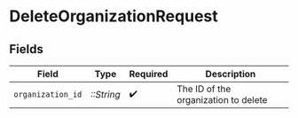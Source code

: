# DeleteOrganizationRequest


## Fields

| Field                                | Type                                 | Required                             | Description                          |
| ------------------------------------ | ------------------------------------ | ------------------------------------ | ------------------------------------ |
| `organization_id`                    | *::String*                           | :heavy_check_mark:                   | The ID of the organization to delete |
